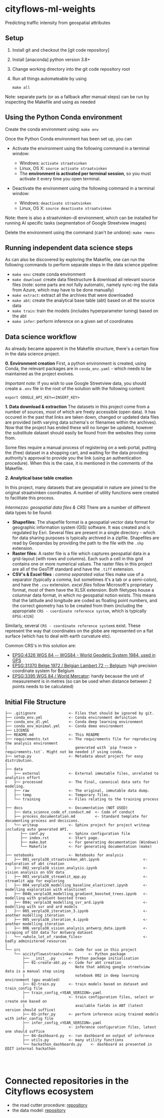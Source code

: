 # cityflows-ml-weights

Predicting traffic intensity from geospatial attributes

## Setup
1. Install git and checkout the [git code repository]
2. Install [anaconda] python version 3.8+
3. Change working directory into the git code repository root
4. Run all things automateable by using

   `make all`

Note: separate parts (or as a fallback after manual steps) can be run by inspecting the Makefile and using as needed


## Using the Python Conda environment

Create the conda environment using: `make env`

Once the Python Conda environment has been set up, you can

* Activate the environment using the following command in a terminal window:

  * Windows: `activate straatvinken`
  * Linux, OS X: `source activate straatvinken`
  * The __environment is activated per terminal session__, so you must activate it every time you open terminal.

* Deactivate the environment using the following command in a terminal window:

  * Windows: `deactivate straatvinken`
  * Linux, OS X: `source deactivate straatvinken`

Note: there is also a straatvinken-dl environment, which can be installed for running AI specific tasks (segmentation of Google Streetview images)
               
Delete the environment using the command (can't be undone): `make rmenv`

## Running independent data science steps

As can also be discovered by exploring the Makefile, one can run the following commands to perform separate steps in the data science pipeline:

* `make env`: create conda environment
* `make download`: create data filestructure & download all relevant source files (note: some parts are not fully automatic, namely sync-ing the data from Azure, which may have to be done manually)
* `make extract`: extract all the archives that were downloaded
* `make abt`: create the analytical base table (abt) based on all the source data
* `make train`: train the models (includes hyperparameter tuning) based on the abt
* `make infer`: perform inference on a given set of coordinates

## Data science workflow

As already became apparent in the Makefile structure, there's a certain flow in the data science project. 

__0. Environment creation__
First, a python environment is created, using Conda, the relevant packages are in `conda_env.yaml` - which needs to be maintained as the project evolves.

_Important note:_ If you wish to use Google Streetview data, you should create a `.env` file in the root of the solution with the following content:

```
export GOOGLE_API_KEY=<INSERT_KEY>
```

__1. Data download & extraction__
The datasets in this project come from a number of sources, most of which are freely accessible (open data). It has occured in the past that links are taken down, changed or updated data files are provided (with varying data schema's or filenames within the archives). Now that the project has ended these will no longer be updated, however the substitute dataset should easily be found from the websites they come from.

Some files require a manual process of registering on a web portal, putting the (free) dataset in a shopping cart, and waiting for the data providing authority's approval to provide you the link (using an authentication procedure). When this is the case, it is mentioned in the comments of the Makefile.

__2. Analytical base table creation__

In this project, many datasets that are geospatial in nature are joined to the original straatvinken coordinates. A number of utility functions were created to facilitate this process.

_Intermezzo: geospatial data files & CRS_
There are a number of different data types to be found:
* __Shapefiles__: The shapefile format is a geospatial vector data format for geographic information system (GIS) software. It was created and is regulated by Esri. Several files are present in a single directory - which for data sharing purposes is typically archived in a zipfile. Shapefiles are read by Geopandas by providing the path to the file with the `.shp` extension.
* __Raster files__: A raster file is a file which captures geospatial data in a grid-layout (with rows and columns). Each such a cell in this grid contains one or more numerical values. The raster files in this project are all of the GeoTiff standard and have the `.tiff` extension.
*  __CSV's & Excel files__ : 
_comma separated value_ files make use of a separator (typically a comma, but sometimes it's a tab or a semi-colon), and have the `.csv` extension.
_excel files_ follow Microsoft's proprietary format, most of them have the XLSX extension.
Both filetypes house a columnar data format, in which no geospatial notion exists. This means that the latitude and longitude are coded as floating point numbers, and the correct geometry has to be created from them (including the appropriate `CRS - coordinate reference system`, which is typically `EPSG:4326`)

Similarly, several `CRS - coordinate reference system`s exist. These represent the way that coordinates on the globe are represented on a flat surface (which has to deal with earth curvature etc). 

Common CRS's in this solution are:
* [EPSG:4326 WGS 84 -- WGS84 - World Geodetic System 1984, used in GPS](https://epsg.io/4326)
* [EPSG:31370 Belge 1972 / Belgian Lambert 72 -- Belgium](https://epsg.io/31370): high precision coordinate system for Belgium
* [EPSG:3395 WGS 84 / World Mercator](https://epsg.io/3395): handy because the unit of measurement is in metres (so can be used when distance between 2 points needs to be calculated)

## Initial File Structure

```
├── .gitignore               <- Files that should be ignored by git.
├── conda_env.yml            <- Conda environment definition
├── conda_env_dl.yml         <- Conda deep learning environment
├── conda_env_minimal.yml    <- Conda demo environment
├── LICENSE
├── README.md                <- This README
├── requirements.txt         <- The requirements file for reproducing the analysis environment
│                               generated with `pip freeze > requirements.txt`. Might not be needed if using conda.
├── setup.py                 <- Metadata about project for easy distribution.
│
├── data
│   ├── external             <- External immutable files, unrelated to analytics effort
│   ├── processed            <- The final, canonical data sets for modeling.
│   ├── raw                  <- The original, immutable data dump.
│   ├── temp                 <- Temporary files.
│   └── training             <- Files relating to the training process
│
├── docs                     <- Documentation (NOT USED)
│   ├── data_science_code_of_conduct.md  <- Code of conduct
│   ├── process_documentation.md         <- Standard template for documenting process and decisions.
│   └── writeup              <- Sphinx project for project writeup including auto generated API.
│      ├── conf.py           <- Sphinx configuration file
│      ├── index.rst         <- Start page.
│      ├── make.bat          <- For generating documentation (Windows)
│      └── Makefile          <- For generating documentation (make)
│
├── notebooks                <- Notebooks for analysis
│   ├── 001_verpla38_straatvinken_abt.ipynb                    <- exploration of abt creation
│   ├── 002_verpla38_vision_analysis.ipynb                     <- vision analysis on GSV data
│   ├── 003_verpla38_streamlit_app.py                          <- streamlit app for exploring
│   ├── 004_verpla38_modelling_baseline_elasticnet.ipynb       <- modelling exploration with elasticnet
│   ├── 004b_verpla38_modelling_gradient_boosted_trees.ipynb   <- modelling with gradient boosted trees
│   ├── 004c_verpla38_modelling_svr_ard.ipynb                  <- modelling with svr and ard models
│   ├── 005_verpla38_iteration_3.ipynb                         <- another modelling iteration
│   ├── 005_verpla38_iteration_4.ipynb                         <- another modelling iteration
│   ├── 006_verpla38_vision_analysis_antwerp_data.ipynb        <- scraping of GSV data for Antwerp dataset
│   └── <whole_lot_of_random_files>                            <- badly administered resources 
│
└── src                      <- Code for use in this project
    └── aicityflowsstraatvinken       <- Python package
        ├── __init__.py      <- Python package initialisation
        ├── 01-create-abt.py <- Code for abt creation
        |                       Note that adding google streetview data is a manual step using
        |                       notebook 002 in deep learning environment (gpu enabled)
        ├── 02-train.py      <- train models based on dataset and train_config file 
        ├── train_config_<YEAR_VERSION>.yaml
        |                    <- train configuration files, select or create one based on
        |                       available fields in ABT (latest version should suffice)
        ├── 03-infer.py      <- perform inference using trained models with infer_config file 
        ├── infer_config_<YEAR_VERSION>.yaml
        |                    <- inference configuration files, latest one should suffice
        ├── 04-dashboard.py  <- run dashboard on output of inference
        ├── utils.py         <- many utility functions
        └── hackathon_dashboards.py    <- dashboard as presented in EDIT internal hackathon




```

# Connected repositories in the Cityflows ecosystem
- the road cutter procedure: [repository](https://github.com/imec-int/cityflows-road-cutter)
- the data model: [repository](https://github.com/imec-int/cityflows-model)